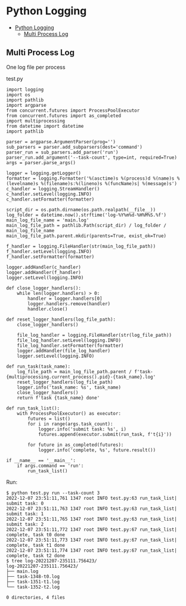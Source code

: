 # Python Logging

- [Python Logging](#python-logging)
  - [Multi Process Log](#multi-process-log)

## Multi Process Log

One log file per process

test.py

    import logging
    import os
    import pathlib
    import argparse
    from concurrent.futures import ProcessPoolExecutor
    from concurrent.futures import as_completed
    import multiprocessing
    from datetime import datetime
    import pathlib
    
    parser = argparse.ArgumentParser(prog='')
    sub_parsers = parser.add_subparsers(dest='command')
    parser_run = sub_parsers.add_parser('run')
    parser_run.add_argument('--task-count', type=int, required=True)
    args = parser.parse_args()
    
    logger = logging.getLogger()
    formatter = logging.Formatter('%(asctime)s %(process)d %(name)s %(levelname)s %(filename)s:%(lineno)s %(funcName)s| %(message)s')
    c_handler = logging.StreamHandler()
    c_handler.setLevel(logging.INFO)
    c_handler.setFormatter(formatter)
    
    script_dir = os.path.dirname(os.path.realpath(__file__))
    log_folder = datetime.now().strftime('log-%Y%m%d-%H%M%S.%f')
    main_log_file_name = 'main.log'
    main_log_file_path = pathlib.Path(script_dir) / log_folder / main_log_file_name
    main_log_file_path.parent.mkdir(parents=True, exist_ok=True)
    
    f_handler = logging.FileHandler(str(main_log_file_path))
    f_handler.setLevel(logging.INFO)
    f_handler.setFormatter(formatter)
    
    logger.addHandler(c_handler)
    logger.addHandler(f_handler)
    logger.setLevel(logging.INFO)
    
    def close_logger_handlers():
        while len(logger.handlers) > 0:
            handler = logger.handlers[0]
            logger.handlers.remove(handler)
            handler.close()
    
    def reset_logger_handlers(log_file_path):
        close_logger_handlers()
    
        file_log_handler = logging.FileHandler(str(log_file_path))
        file_log_handler.setLevel(logging.INFO)
        file_log_handler.setFormatter(formatter)
        logger.addHandler(file_log_handler)
        logger.setLevel(logging.INFO)
    
    def run_task(task_name):
        log_file_path = main_log_file_path.parent / f'task-{multiprocessing.current_process().pid}-{task_name}.log'
        reset_logger_handlers(log_file_path)
        logger.info('task_name: %s', task_name)
        close_logger_handlers()
        return f'task {task_name} done'
    
    def run_task_list():
        with ProcessPoolExecutor() as executor:
            futures = list()
            for i in range(args.task_count):
                logger.info('submit task: %s', i)
                futures.append(executor.submit(run_task, f't{i}'))
                
            for future in as_completed(futures):
                logger.info('complete, %s', future.result())
    
    if __name__ == '__main__':
        if args.command == 'run':
            run_task_list()

Run:

    $ python test.py run --task-count 3
    2022-12-07 23:51:11,761 1347 root INFO test.py:63 run_task_list| submit task: 0
    2022-12-07 23:51:11,763 1347 root INFO test.py:63 run_task_list| submit task: 1
    2022-12-07 23:51:11,765 1347 root INFO test.py:63 run_task_list| submit task: 2
    2022-12-07 23:51:11,772 1347 root INFO test.py:67 run_task_list| complete, task t0 done
    2022-12-07 23:51:11,773 1347 root INFO test.py:67 run_task_list| complete, task t1 done
    2022-12-07 23:51:11,774 1347 root INFO test.py:67 run_task_list| complete, task t2 done
    $ tree log-20221207-235111.756423/
    log-20221207-235111.756423/
    ├── main.log
    ├── task-1348-t0.log
    ├── task-1351-t1.log
    └── task-1352-t2.log

    0 directories, 4 files
